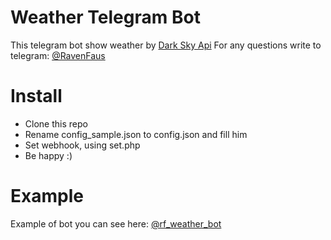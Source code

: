 # Weather Telegram Bot

This telegram bot show weather by [Dark Sky Api](https://darksky.net/poweredby/ "Dark Sky Api")
For any questions write to telegram: [@RavenFaus](http://t.me/ravenfaus "@RavenFaus")

# Install

- Clone this repo
- Rename config_sample.json to config.json and fill him
- Set webhook, using set.php
- Be happy :)

# Example
Example of bot you can see here: [@rf_weather_bot](https://t.me/rf_weather_bot "@rf_weather_bot")
